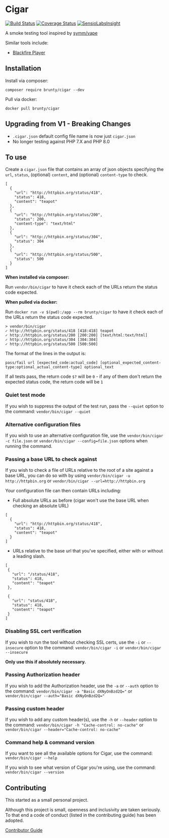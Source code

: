 # Cigar

[![Build Status](https://travis-ci.org/Brunty/cigar.svg?branch=main)](https://travis-ci.org/Brunty/cigar) [![Coverage Status](https://coveralls.io/repos/github/Brunty/cigar/badge.svg?branch=master)](https://coveralls.io/github/Brunty/cigar?branch=master) [![SensioLabsInsight](https://insight.sensiolabs.com/projects/d89a0b55-8ce6-4f85-a09c-7852d986225f/mini.png)](https://insight.sensiolabs.com/projects/d89a0b55-8ce6-4f85-a09c-7852d986225f)

A smoke testing tool inspired by [symm/vape](https://github.com/symm/vape)

Similar tools include:

* [Blackfire Player](https://github.com/blackfireio/player)

## Installation

Install via composer:

`composer require brunty/cigar --dev`

Pull via docker:

`docker pull brunty/cigar`

## Upgrading from V1 - Breaking Changes

- `.cigar.json` default config file name is now just `cigar.json`
- No longer testing against PHP 7.X and PHP 8.0 

## To use

Create a `cigar.json` file that contains an array of json objects specifying the `url`, `status`, (optional) `content`, and  (optional) `content-type` to check.

```
[
  {
    "url": "http://httpbin.org/status/418",
    "status": 418,
    "content": "teapot"
  },
  {
    "url": "http://httpbin.org/status/200",
    "status": 200,
    "content-type": "text/html"
  },
  {
    "url": "http://httpbin.org/status/304",
    "status": 304
  },
  {
    "url": "http://httpbin.org/status/500",
    "status": 500
  }
]
```

**When installed via composer:**

Run `vendor/bin/cigar` to have it check each of the URLs return the status code expected.

**When pulled via docker:**

Run `docker run -v $(pwd):/app --rm brunty/cigar` to have it check each of the URLs return the status code expected.

```
> vendor/bin/cigar                                           
✓ http://httpbin.org/status/418 [418:418] teapot
✓ http://httpbin.org/status/200 [200:200] [text/html:text/html] 
✓ http://httpbin.org/status/304 [304:304] 
✓ http://httpbin.org/status/500 [500:500] 
```

The format of the lines in the output is:

```
pass/fail url [expected_code:actual_code] [optional_expected_content-type:optional_actual_content-type] optional_text
```

If all tests pass, the return code `$?` will be `0` - if any of them don't return the expected status code, the return code will be `1`

### Quiet test mode

If you wish to suppress the output of the test run, pass the `--quiet` option to the command: `vendor/bin/cigar --quiet`

### Alternative configuration files

If you wish to use an alternative configuration file, use the `vendor/bin/cigar -c file.json` or `vendor/bin/cigar --config=file.json` options when running the command.

### Passing a base URL to check against

If you wish to check a file of URLs relative to the root of a site against a base URL, you can do so with by using 
`vendor/bin/cigar -u http://httpbin.org` or `vendor/bin/cigar --url=http://httpbin.org`

Your configuration file can then contain URLs including:

* Full absolute URLs as before (cigar won't use the base URL when checking an absolute URL)

```
[
  {
    "url": "http://httpbin.org/status/418",
    "status": 418,
    "content": "teapot"
  }
]
```

* URLs relative to the base url that you've specified, either with or without a leading slash.

 ```
[
  {
    "url": "/status/418",
    "status": 418,
    "content": "teapot"
  },
  
  {
    "url": "status/418",
    "status": 418,
    "content": "teapot"
  }
]
```

### Disabling SSL cert verification

If you wish to run the tool without checking SSL certs, use the `-i` or `--insecure` option to the command: 
`vendor/bin/cigar -i` or `vendor/bin/cigar --insecure`

**Only use this if absolutely necessary.**

### Passing Authorization header

If you wish to add the Authorization header, use the `-a` or `--auth` option to the command: 
`vendor/bin/cigar -a "Basic dXNyOnBzd2Q="` or `vendor/bin/cigar --auth="Basic dXNyOnBzd2Q="`

### Passing custom header

If you wish to add any custom header(s), use the `-h` or `--header` option to the command:
`vendor/bin/cigar -h "Cache-control: no-cache"` or `vendor/bin/cigar --header="Cache-control: no-cache"`

### Command help & command version

If you want to see all the available options for Cigar, use the command: `vendor/bin/cigar --help`

If you wish to see what version of Cigar you're using, use the command: `vendor/bin/cigar --version`

## Contributing

This started as a small personal project.

Although this project is small, openness and inclusivity are taken seriously. To that end a code of conduct (listed in the contributing guide) has been adopted.

[Contributor Guide](CONTRIBUTING.md)
